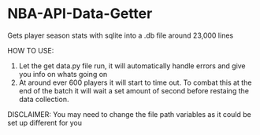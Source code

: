 # NBA-API-Data-Getter
Gets player season stats with sqlite into a .db file around 23,000 lines

HOW TO USE:
1. Let the get data.py file run, it will automatically handle errors and give you info on whats going on
2. At around ever 600 players it will start to time out. To combat this at the end of the batch it will wait a set amount of second before restaing the data collection.

DISCLAIMER:
You may need to change the file path variables as it could be set up different for you
